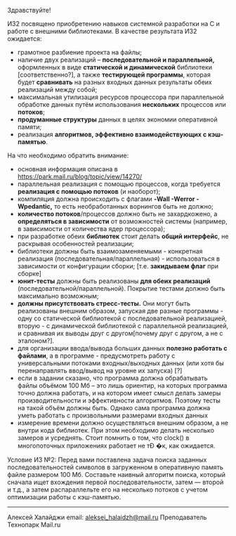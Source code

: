 Здравствуйте!

ИЗ2 посвящено приобретению навыков системной разработки на C и работе с внешними библиотеками. В качестве результата ИЗ2 ожидается:
* грамотное разбиение проекта на файлы;
* наличие двух реализаций – **последовательной и параллельной,** оформленных в виде **статической и динамической** библиотеки [соответственно?], а также **тестирующей программы**, которая будет **сравнивать** на разных входных данных результаты обеих реализаций между собой;
* максимальная утилизация ресурсов процессора при параллельной обработке данных путём использования **нескольких** процессов или **потоков**;
* **продуманные структуры** данных в целях экономии оперативной памяти;
* реализация **алгоритмов, эффективно взаимодействующих с кэш-памятью**.

На что необходимо обратить внимание:
- основная информация описана в https://park.mail.ru/blog/topic/view/14270/
- параллельная реализация с помощью процессов, когда требуется **реализация с помощью потоков** (и наоборот);
- компиляция должна происходить с флагами **-Wall -Werror -Wpedantic,** то есть необработанных ворнингов быть не должно;
- **количество потоков**/процессов должно быть не захардкожено, а **определяться в зависимости** от возможностей системы (например, в зависимости от количества ядер процессора);
- при разработке обеих **библиотек** стоит делать **общий интерфейс**, не раскрывая особенностей реализации;
- библиотеки должны быть взаимозаменяемыми - конкретная реализация (последовательная/параллельная) - использоваться в зависимости от конфигурации сборки; [т.е. **закидываем флаг** при сборке]
- **юнит-тесты** должны быть реализованы **для обеих реализаций** (последовательной/параллельной). Покрытие тестами должно быть максимально возможным;
- **должны присутствовать стресс-тесты.** Они могут быть реализованы внешним образом, запуская две разные программы - одну со статической библиотекой с последовательной реализацией, вторую - с динамической библиотекой с параллельной реализацией, и сравнивая их выводы друг с другом[почему друг с другом, а не с эталоном?].
- для организации ввода/вывода больших данных **полезно работать с файлами**, а в программе - предусмотреть работу с универсальными потоками входных/выходных данных (или хотя бы перенаправлять ввод/вывод на уровне их запуска) [?]
- если в задании сказано, что программа должна обрабатывать файлы объёмом 100 Мб – это лишь ориентир, на которых программа точно должна работать, и на котором имеет смысл делать замеры производительности и эффективности алгоритмов. Поэтому тесты на такой объём должны быть. Однако сама программа должна уметь работать с произвольными размерами входных данных
- измерение времени должно осуществляться внешним образом, а не внутри кода библиотек. При этом необходимо делать несколько замеров и усреднять. Стоит помнить о том, что clock() в многопоточных приложениях работает не тÐ �к, как ожидается.

Условие ИЗ №2:
Перед вами поставлена задача поиска заданных последовательностей символов в загруженном в оперативную память файле размером 100 Мб. Составьте наивный алгоритм поиска, который сначала ищет вхождения первой последовательности, затем — второй и т.д., а затем распараллельте его на несколько потоков с учетом оптимизации работы с кэш-памятью.

----
Алексей Халайджи
email: aleksei_halaidzh@mail.ru
Преподаватель Технопарк Mail.ru
